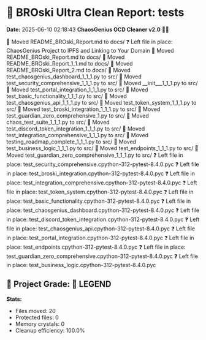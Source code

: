 # 🧹 BROski Ultra Clean Report: tests
**Date:** 2025-06-10 02:18:43
**ChaosGenius OCD Cleaner v2.0** 🧠💜

📁 Moved README_BROski_Report.md to docs/
❓ Left file in place:  ChaosGenius Project to IPFS and Linking to Your Domain
📁 Moved README_BROski_Report.md to docs/
📁 Moved README_BROski_Report_1_1.md to docs/
📁 Moved README_BROski_Report_2.md to docs/
📁 Moved test_chaosgenius_dashboard_1_1_1.py to src/
📁 Moved test_security_comprehensive_1_1_1.py to src/
📁 Moved __init___1_1_1.py to src/
📁 Moved test_portal_integration_1_1_1.py to src/
📁 Moved test_basic_functionality_1_1_1.py to src/
📁 Moved test_chaosgenius_api_1_1_1.py to src/
📁 Moved test_token_system_1_1_1.py to src/
📁 Moved test_broski_integration_1_1_1.py to src/
📁 Moved test_guardian_zero_comprehensive_1.py to src/
📁 Moved chaos_test_suite_1_1_1.py to src/
📁 Moved test_discord_token_integration_1_1_1.py to src/
📁 Moved test_integration_comprehensive_1_1_1.py to src/
📁 Moved testing_roadmap_complete_1_1_1.py to src/
📁 Moved test_business_logic_1_1_1.py to src/
📁 Moved test_endpoints_1_1_1.py to src/
📁 Moved test_guardian_zero_comprehensive_1_1_1.py to src/
❓ Left file in place: test_security_comprehensive.cpython-312-pytest-8.4.0.pyc
❓ Left file in place: test_broski_integration.cpython-312-pytest-8.4.0.pyc
❓ Left file in place: test_integration_comprehensive.cpython-312-pytest-8.4.0.pyc
❓ Left file in place: test_token_system.cpython-312-pytest-8.4.0.pyc
❓ Left file in place: test_basic_functionality.cpython-312-pytest-8.4.0.pyc
❓ Left file in place: test_chaosgenius_dashboard.cpython-312-pytest-8.4.0.pyc
❓ Left file in place: test_discord_token_integration.cpython-312-pytest-8.4.0.pyc
❓ Left file in place: test_chaosgenius_api.cpython-312-pytest-8.4.0.pyc
❓ Left file in place: test_portal_integration.cpython-312-pytest-8.4.0.pyc
❓ Left file in place: test_endpoints.cpython-312-pytest-8.4.0.pyc
❓ Left file in place: test_guardian_zero_comprehensive.cpython-312-pytest-8.4.0.pyc
❓ Left file in place: test_business_logic.cpython-312-pytest-8.4.0.pyc

## 🧠 Project Grade: 💯 LEGEND
**Stats:**
- Files moved: 20
- Protected files: 0
- Memory crystals: 0
- Cleanup efficiency: 100.0%